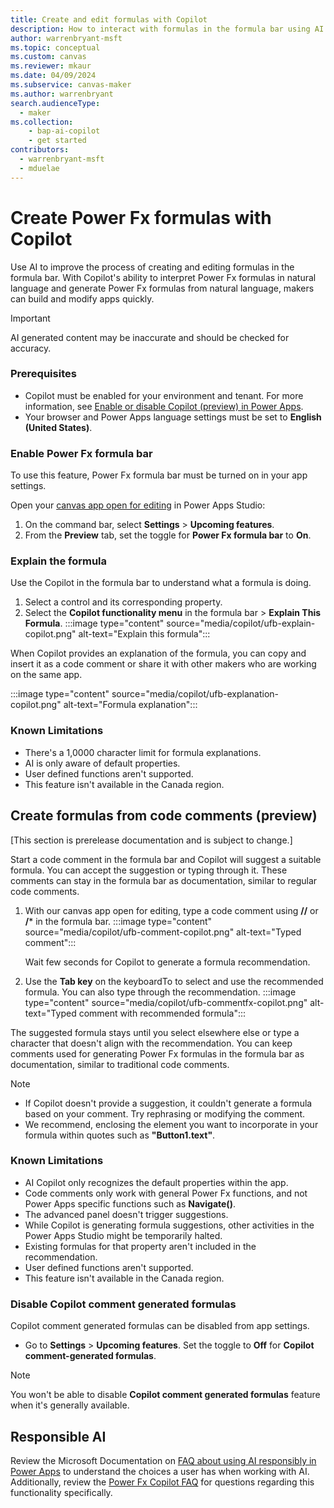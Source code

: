 ```yaml
---
title: Create and edit formulas with Copilot
description: How to interact with formulas in the formula bar using AI.
author: warrenbryant-msft
ms.topic: conceptual
ms.custom: canvas
ms.reviewer: mkaur
ms.date: 04/09/2024
ms.subservice: canvas-maker
ms.author: warrenbryant
search.audienceType: 
  - maker
ms.collection: 
    - bap-ai-copilot
    - get started
contributors:
  - warrenbryant-msft
  - mduelae
---
```


# Create Power Fx formulas with Copilot

Use AI to improve the process of creating and editing formulas in the formula bar. With Copilot's ability to interpret Power Fx formulas in natural language and generate Power Fx formulas from natural language, makers can build and modify apps quickly.

> [!IMPORTANT]
> AI generated content may be inaccurate and should be checked for accuracy.

### Prerequisites
- Copilot must be enabled for your environment and tenant. For more information, see [Enable or disable Copilot (preview) in Power Apps](ai-overview.md#enable-or-disable-copilot-preview-in-power-apps).
- Your browser and Power Apps language settings must be set to **English (United States)**.

### Enable Power Fx formula bar
To use this feature, Power Fx formula bar must be turned on in your app settings.

Open your [canvas app open for editing](edit-app.md) in Power Apps Studio:

1. On the command bar, select **Settings** > **Upcoming features**.
2. From the **Preview** tab, set the toggle for **Power Fx formula bar** to **On**.

### Explain the formula

Use the Copilot in the formula bar to understand what a formula is doing.

1. Select a control and its corresponding property.
1. Select the **Copilot functionality menu** in the formula bar > **Explain This Formula**.
:::image type="content" source="media/copilot/ufb-explain-copilot.png" alt-text="Explain this formula":::

When Copilot provides an explanation of the formula, you can copy and insert it as a code comment or share it with other makers who are working on the same app.


:::image type="content" source="media/copilot/ufb-explanation-copilot.png" alt-text="Formula explanation":::


### Known Limitations
- There's a 1,0000 character limit for formula explanations.
- AI is only aware of default properties.
- User defined functions aren't supported.
- This feature isn't available in the Canada region.

## Create formulas from code comments (preview)

[This section is prerelease documentation and is subject to change.]

Start a code comment in the formula bar and Copilot will suggest a suitable formula. You can accept the suggestion or typing through it. These comments can stay in the formula bar as documentation, similar to regular code comments.

1. With our canvas app open for editing, type a code comment using **//** or **/*** in the formula bar.
:::image type="content" source="media/copilot/ufb-comment-copilot.png" alt-text="Typed comment":::

    Wait few seconds for Copilot to generate a formula recommendation.

1. Use the **Tab key** on the keyboardTo to select and use the recommended formula. You can also type through the recommendation.
:::image type="content" source="media/copilot/ufb-commentfx-copilot.png" alt-text="Typed comment with recommended formula":::

The suggested formula stays until you select elsewhere else or type a character that doesn't align with the recommendation. You can keep comments used for generating Power Fx formulas in the formula bar as documentation, similar to traditional code comments.

> [!NOTE]
> - If Copilot doesn't provide a suggestion, it couldn't generate a formula based on your comment. Try rephrasing or modifying the comment.
> - We recommend, enclosing the element you want to incorporate in your formula within quotes such as **"Button1.text"**.


### Known Limitations
- AI Copilot only recognizes the default properties within the app.
- Code comments only work with general Power Fx functions, and not Power Apps specific functions such as **Navigate()**.
- The advanced panel doesn't trigger suggestions.
- While Copilot is generating formula suggestions, other activities in the Power Apps Studio might be temporarily halted.
- Existing formulas for that property aren't included in the recommendation.
- User defined functions aren't supported.
- This feature isn't available in the Canada region.

### Disable Copilot comment generated formulas

 Copilot comment generated formulas can be disabled from app settings.

- Go to **Settings** > **Upcoming features**. Set the toggle to **Off** for **Copilot comment-generated formulas**.



> [!NOTE]
> You won't be able to disable **Copilot comment generated formulas** feature when it's generally available.

## Responsible AI

Review the Microsoft Documentation on [FAQ about using AI responsibly in Power Apps](../common/responsible-ai-overview.md) to understand the choices a user has when working with AI. Additionally, review the [Power Fx Copilot FAQ](../common/pfx-copilot-faq.md) for questions regarding this functionality specifically.
